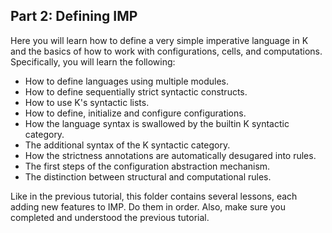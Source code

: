 <!-- Copyright (c) 2010-2019 K Team. All Rights Reserved. -->

## Part 2: Defining IMP

Here you will learn how to define a very simple imperative language in K
and the basics of how to work with configurations, cells, and computations.
Specifically, you will learn the following:

* How to define languages using multiple modules.
* How to define sequentially strict syntactic constructs.
* How to use K's syntactic lists.
* How to define, initialize and configure configurations.
* How the language syntax is swallowed by the builtin K syntactic category.
* The additional syntax of the K syntactic category.
* How the strictness annotations are automatically desugared into rules.
* The first steps of the configuration abstraction mechanism.
* The distinction between structural and computational rules.

Like in the previous tutorial, this folder contains several lessons, each
adding new features to IMP.  Do them in order.  Also, make sure you completed
and understood the previous tutorial.
